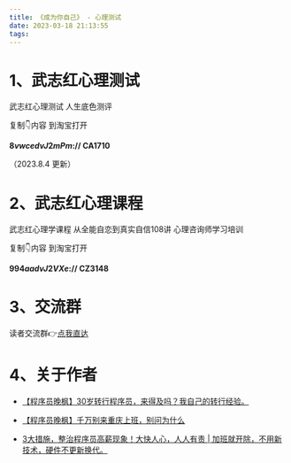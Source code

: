 ```yaml
---
title: 《成为你自己》 - 心理测试
date: 2023-03-18 21:13:55
tags:
---
```



# 1、武志红心理测试


武志红心理测试 人生底色测评

复制👇内容 到淘宝打开

**8$vwcedvJ2mPm$:// CA1710**

（2023.8.4 更新）

# 2、武志红心理课程

武志红心理学课程 从全能自恋到真实自信108讲 心理咨询师学习培训

复制👇内容 到淘宝打开

**9$94aadvJ2VXe$:// CZ3148**

# 3、交流群

读者交流群👉[点我直达](https://mp.weixin.qq.com/s/Nt8E8vC-ZsoN1McTOYbY2g)

# 4、关于作者

- [【程序员晚枫】30岁转行程序员，来得及吗？我自己的转行经验。](https://www.bilibili.com/video/BV1Nr4y1B76X/)

- [【程序员晚枫】千万别来重庆上班，别问为什么](https://www.bilibili.com/video/BV1aD4y1N7ai/)

- [3大措施，整治程序员高薪现象！大快人心，人人有责 | 加班就开除，不用新技术，硬件不更新换代。](https://www.bilibili.com/video/BV1sd4y1c7T9/)